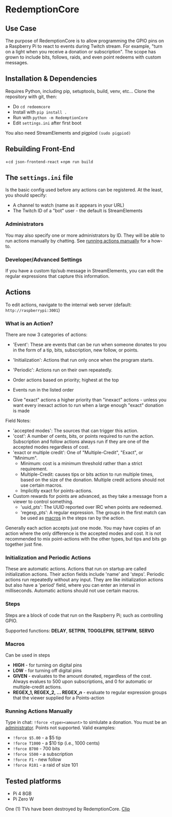 # RedemptionCore

## Use Case

The purpose of RedemptionCore is to allow programming the GPIO pins on a Raspberry Pi to react to events during Twitch stream. For example, "turn on a light when you receive a donation or subscription". The scope has grown to include bits, follows, raids, and even point redeems with custom messages.

## Installation & Dependencies

Requires Python, including pip, setuptools, build, venv, etc...
Clone the repository with git, then:

+ Do ```cd redeemcore```
+ Install with ```pip install .```
+ Run with ```python -m RedemptionCore```
+ Edit ```settings.ini``` after first boot

You also need StreamElements and pigpiod ```(sudo pigpiod)```

## Rebuilding Front-End

+```cd json-frontend-react```
+```npm run build```

## The ```settings.ini``` file

Is the basic config used before any actions can be registered. At the least, you should specify:

+ A channel to watch (name as it appears in your URL)
+ The Twitch ID of a "bot" user - the default is StreamElements

### Administrators

You may also specify one or more administrators by ID. They will be able to run actions manually by chatting. See [running actions manually](#running-actions-manually) for a how-to.

### Developer/Advanced Settings

If you have a custom tip/sub message in StreamElements, you can edit the regular expressions that capture this information.

## Actions

To edit actions, navigate to the internal web server (default: ```http://raspberrypi:3001```)

### What is an Action?

There are now 3 categories of actions:

+ 'Event': These are events that can be run when someone donates to you in the form of a tip, bits, subscription, new follow, or points.
+ 'Initialization': Actions that run only once when the program starts.
+ 'Periodic': Actions run on their own repeatedly.

+ Order actions based on priority; highest at the top
+ Events run in the listed order
+ Give "exact" actions a higher priority than "inexact" actions - unless you want every inexact action to run when a large enough "exact" donation is made

Field Notes:

+ 'accepted modes': The sources that can trigger this action.
+ 'cost': A number of cents, bits, or points required to run the action. Subscription and follow actions always run if they are one of the accepted modes regardless of cost.
+ 'exact or multiple credit': One of "Multiple-Credit", "Exact", or "Minimum".
  + Minimum: cost is a minimum threshold rather than a strict requirement.
  + Multiple-Credit: causes tips or bits action to run multiple times, based on the size of the donation. Multiple credit actions should not use certain macros.
  + Implicitly exact for points-actions.
+ Custom rewards for points are advanced, as they take a message from a viewer to control something.
  + 'uuid_pts': The UUID reported over IRC when points are redeemed.
  + 'regexp_pts': A regular expression. The groups in the first match can be used as [macros](#macros) in the steps ran by the action.

Generally each action accepts just one mode. You may have copies of an action where the only difference is the accepted modes and cost. It is not recommended to mix point-actions with the other types, but tips and bits go together just fine.

### Initialization and Periodic Actions

These are automatic actions. Actions that run on startup are called initialization actions. Their action fields include 'name' and 'steps'. Periodic actions run repeatedly without any input. They are like initialization actions but also have a 'period' field, where you can enter an interval in milliseconds. Automatic actions should not use certain macros.

### Steps

Steps are a block of code that run on the Raspberry Pi; such as controlling GPIO.

Supported functions:
**DELAY**, **SETPIN**, **TOGGLEPIN**, **SETPWM**, **SERVO**

### Macros

Can be used in steps

+ **HIGH** - for turning on digital pins
+ **LOW** - for turning off digital pins
+ **GIVEN** - evaluates to the amount donated, regardless of the cost. Always evalues to 500 upon subscriptions, and 0 for automatic or multiple-credit actions.
+ **REGEX_1, REGEX_2, ... REGEX_*n*** - evaluate to regular expression groups that the viewer supplied for a Points-action

### Running Actions Manually

Type in chat: ```!force <type><amount>``` to simlulate a donation. You must be an [administrator](#administrators). Points not supported. Valid examples:

+ ```!force $5.00``` - a $5 tip
+ ```!force T1000``` - a $10 tip (i.e., 1000 cents)
+ ```!force B700``` - 700 bits
+ ```!force S500``` - a subscription
+ ```!force F1``` - new follow
+ ```!force R101``` - a raid of size 101

## Tested platforms

+ Pi 4 8GB
+ Pi Zero W

One (1) TVs have been destroyed by RedemptionCore. [Clip](https://www.twitch.tv/patrickw3d/clip/LongTransparentTardigradeKAPOW-0oH3BWzX0tLzxPOD)
